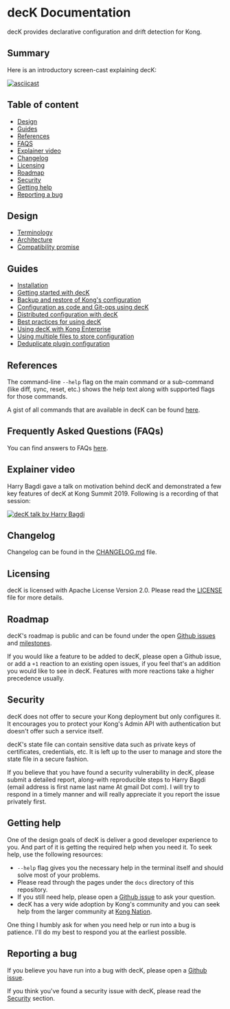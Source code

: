 # decK Documentation

decK provides declarative configuration and drift detection for Kong.

## Summary

Here is an introductory screen-cast explaining decK:

[![asciicast](https://asciinema.org/a/238318.svg)](https://asciinema.org/a/238318)

## Table of content

- [Design](#design)
- [Guides](#guides)
- [References](#references)
- [FAQS](#frequently-asked-questions-faqs)
- [Explainer video](#explainer-video)
- [Changelog](#changelog)
- [Licensing](#licensing)
- [Roadmap](#roadmap)
- [Security](#security)
- [Getting help](#getting-help)
- [Reporting a bug](#reporting-a-bug)

## Design

- [Terminology](terminology.md)
- [Architecture](design-architecture.md)
- [Compatibility promise](compatibility-promise.md)

## Guides

- [Installation](guides/installation.md)
- [Getting started with decK](guides/getting-started.md)
- [Backup and restore of Kong's configuration](guides/backup-restore.md)
- [Configuration as code and Git-ops using decK](guides/ci-driven-configuration.md)
- [Distributed configuration with decK](guides/distributed-configuration.md)
- [Best practices for using decK](guides/best-practices.md)
- [Using decK with Kong Enterprise](guides/kong-enterprise.md)
- [Using multiple files to store configuration](guides/multi-file-state.md)
- [Deduplicate plugin configuration](guides/deduplicate-plugin-configuration.md)

## References

The command-line `--help` flag on the main command or a sub-command (like diff,
sync, reset, etc.) shows the help text along with supported flags for those
commands.

A gist of all commands that are available in decK can be found
[here](commands.md).

## Frequently Asked Questions (FAQs)

You can find answers to FAQs [here](faqs.md).

## Explainer video

Harry Bagdi gave a talk on motivation behind decK and demonstrated a few key
features of decK at Kong Summit 2019. Following is a recording of that session:

[![decK talk by Harry Bagdi](https://img.youtube.com/vi/fzpNC5vWE3g/0.jpg)](https://www.youtube.com/watch?v=fzpNC5vWE3g)

## Changelog

Changelog can be found in the
[CHANGELOG.md](https://github.com/hbagdi/deck/blob/master/CHANGELOG.md) file.

## Licensing

decK is licensed with Apache License Version 2.0.
Please read the
[LICENSE](https://github.com/hbagdi/deck/blob/master/LICENSE) file for more details.

## Roadmap

decK's roadmap is public and can be found under the open
[Github issues](https://github.com/hbagdi/deck/issues) and
[milestones](https://github.com/hbagdi/deck/milestones).

If you would like a feature to be added to decK, please open a Github issue,
or add a `+1` reaction to an existing open issues, if you feel that's
an addition you would like to see in decK.
Features with more reactions take a higher precedence usually.

## Security

decK does not offer to secure your Kong deployment but only configures it.
It encourages you to protect your Kong's Admin API with authentication but
doesn't offer such a service itself.

decK's state file can contain sensitive data such as private keys of
certificates, credentials, etc. It is left up to the user to manage
and store the state file in a secure fashion.

If you believe that you have found a security vulnerability in decK, please
submit a detailed report, along-with reproducible steps
to Harry Bagdi (email address is first name last name At gmail Dot com).
I will try to respond in a timely manner and will really appreciate it you
report the issue privately first.

## Getting help

One of the design goals of decK is deliver a good developer experience to you.
And part of it is getting the required help when you need it.
To seek help, use the following resources:
- `--help` flag gives you the necessary help in the terminal itself and should
  solve most of your problems.
- Please read through the pages under the `docs` directory of this repository.
- If you still need help, please open a
  [Github issue](https://github.com/hbagdi/deck/issues/new) to ask your
  question.
- decK has a very wide adoption by Kong's community and you can seek help
  from the larger community at [Kong Nation](https://discuss.konghq.com).

One thing I humbly ask for when you need help or run into a bug is patience.
I'll do my best to respond you at the earliest possible.

## Reporting a bug

If you believe you have run into a bug with decK, please open
a [Github issue](https://github.com/hbagdi/deck/issues/new).

If you think you've found a security issue with decK, please read the
[Security](#security) section.
